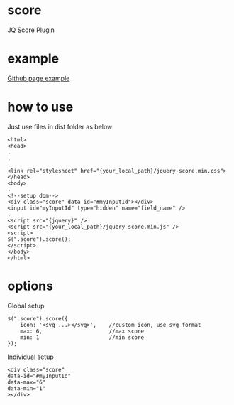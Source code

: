 # score
JQ Score Plugin

# example
[Github page example](https://jay0324.github.io/score/)


# how to use
Just use files in dist folder as below:
```
<html>
<head>
.
.
.
<link rel="stylesheet" href="{your_local_path}/jquery-score.min.css">
</head>
<body>
.
<!--setup dom-->
<div class="score" data-id="#myInputId"></div>
<input id="myInputId" type="hidden" name="field_name" />
.
<script src="{jquery}" />
<script src="{your_local_path}/jquery-score.min.js" />
<script>
$(".score").score();
</script>
</body>
</html>
```

# options
Global setup
```
$(".score").score({
    icon: '<svg ...></svg>',    //custom icon, use svg format
    max: 6,                     //max score
    min: 1                      //min score
});
```

Individual setup
```
<div class="score" 
data-id="#myInputId"
data-max="6" 
data-min="1"
></div>
```
